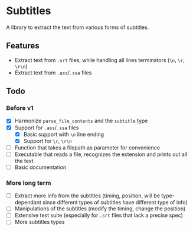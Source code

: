 # Subtitles

A library to extract the text from various forms of subtitles.

## Features

- Extract text from `.srt` files, while handling all lines terminators (`\n`, `\r`, `\r\n`)
- Extract text from `.ass`/`.ssa` files

## Todo

### Before v1

- [x] Harmonize `parse_file_contents` and the `subtitle` type
- [x] Support for `.ass`/`.ssa` files
  - [x] Basic support with `\n` line ending
  - [x] Support for `\r`, `\r\n`
- [ ] Function that takes a filepath as parameter for convenience
- [ ] Executable that reads a file, recognizes the extension and prints out all the text
- [ ] Basic documentation

### More long term

- [ ] Extract more info from the subtitles (timing, position, will be type-dependant since different types of subtitles have different type of info)
- [ ] Manipulations of the subtitles (modify the timing, change the position)
- [ ] Extensive test suite (especially for `.srt` files that lack a precise spec)
- [ ] More subtitles types
